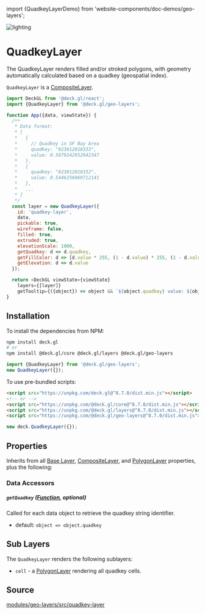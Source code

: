 import {QuadkeyLayerDemo} from 'website-components/doc-demos/geo-layers';

<QuadkeyLayerDemo />

<p class="badges">
  <img src="https://img.shields.io/badge/lighting-yes-blue.svg?style=flat-square" alt="lighting" />
</p>

# QuadkeyLayer

The QuadkeyLayer renders filled and/or stroked polygons, with geometry automatically calculated based on a quadkey (geospatial index).

`QuadkeyLayer` is a [CompositeLayer](/docs/api-reference/core/composite-layer.md).

```js
import DeckGL from '@deck.gl/react';
import {QuadkeyLayer} from '@deck.gl/geo-layers';

function App({data, viewState}) {
  /**
   * Data format:
   * [
   *   {
   *     // Quadkey in SF Bay Area
   *     quadkey: "023012010333",
   *     value: 0.5979242952642347
   *   },
   *   {
   *     quadkey: "023012010332",
   *     value: 0.5446256069712141
   *   },
   *   ...
   * ]
   */
  const layer = new QuadkeyLayer({
    id: 'quadkey-layer',
    data,
    pickable: true,
    wireframe: false,
    filled: true,
    extruded: true,
    elevationScale: 1000,
    getQuadkey: d => d.quadkey,
    getFillColor: d => [d.value * 255, (1 - d.value) * 255, (1 - d.value) * 128],
    getElevation: d => d.value
  });

  return <DeckGL viewState={viewState}
    layers={[layer]}
    getTooltip={({object}) => object && `${object.quadkey} value: ${object.value}`} />;
}
```


## Installation

To install the dependencies from NPM:

```bash
npm install deck.gl
# or
npm install @deck.gl/core @deck.gl/layers @deck.gl/geo-layers
```

```js
import {QuadkeyLayer} from '@deck.gl/geo-layers';
new QuadkeyLayer({});
```

To use pre-bundled scripts:

```html
<script src="https://unpkg.com/deck.gl@^8.7.0/dist.min.js"></script>
<!-- or -->
<script src="https://unpkg.com/@deck.gl/core@^8.7.0/dist.min.js"></script>
<script src="https://unpkg.com/@deck.gl/layers@^8.7.0/dist.min.js"></script>
<script src="https://unpkg.com/@deck.gl/geo-layers@^8.7.0/dist.min.js"></script>
```

```js
new deck.QuadkeyLayer({});
```


## Properties

Inherits from all [Base Layer](/docs/api-reference/core/layer.md), [CompositeLayer](/docs/api-reference/core/composite-layer.md), and [PolygonLayer](/docs/api-reference/layers/polygon-layer.md) properties, plus the following:

### Data Accessors

##### `getQuadkey` ([Function](/docs/developer-guide/using-layers.md#accessors), optional)

Called for each data object to retrieve the quadkey string identifier.

* default: `object => object.quadkey`


## Sub Layers

The `QuadkeyLayer` renders the following sublayers:

* `cell` - a [PolygonLayer](/docs/api-reference/layers/polygon-layer.md) rendering all quadkey cells.


## Source

[modules/geo-layers/src/quadkey-layer](https://github.com/visgl/deck.gl/tree/master/modules/geo-layers/src/quadkey-layer)
